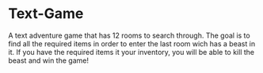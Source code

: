 # Text-Game
A text adventure game that has 12 rooms to search through. The goal is to find all the required items in order to enter the last room wich has a beast in it. If you have the required items it your inventory, you will be able to kill the beast and win the game!
